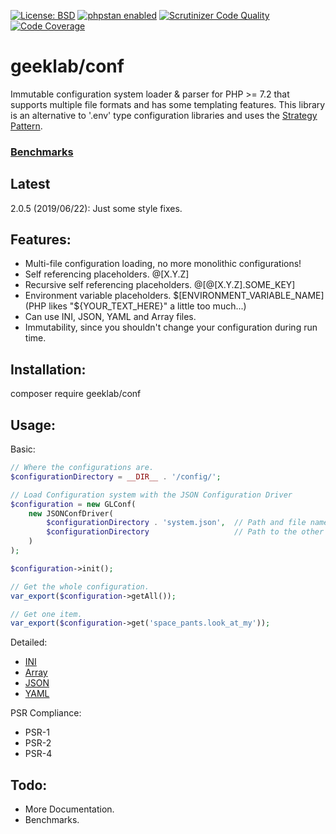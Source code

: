 [![License: BSD](https://img.shields.io/badge/License-BSD-yellow.svg)](https://opensource.org/licenses/BSD-3-Clause)
[![phpstan enabled](https://img.shields.io/badge/phpstan-enabled-green.svg)](https://github.com/phpstan/phpstan)
[![Scrutinizer Code Quality](https://scrutinizer-ci.com/g/ellisgl/GeekLab-Conf/badges/quality-score.png?b=master)](https://scrutinizer-ci.com/g/ellisgl/GeekLab-Conf/?branch=master)
[![Code Coverage](https://scrutinizer-ci.com/g/ellisgl/GeekLab-Conf/badges/coverage.png?b=master)](https://scrutinizer-ci.com/g/ellisgl/GeekLab-Conf/?branch=master)

# geeklab/conf
Immutable configuration system loader & parser for PHP >= 7.2 that supports multiple file formats and has some templating features.
This library is an alternative to '.env' type configuration libraries and uses the [Strategy Pattern](https://designpatternsphp.readthedocs.io/en/latest/Behavioral/Strategy/README.html). 

### [Benchmarks](https://github.com/ellisgl/php-benchmarks/blob/master/results/Confs.md)

## Latest
2.0.5 (2019/06/22): Just some style fixes.

## Features:
* Multi-file configuration loading, no more monolithic configurations!
* Self referencing placeholders. @[X.Y.Z]
* Recursive self referencing placeholders. @[@[X.Y.Z].SOME_KEY]
* Environment variable placeholders. $[ENVIRONMENT_VARIABLE_NAME] (PHP likes "${YOUR_TEXT_HERE}" a little too much...)
* Can use INI, JSON, YAML and Array files.
* Immutability, since you shouldn't change your configuration during run time.

## Installation:
composer require geeklab/conf

## Usage:
Basic:
```PHP
// Where the configurations are.
$configurationDirectory = __DIR__ . '/config/';

// Load Configuration system with the JSON Configuration Driver 
$configuration = new GLConf(
    new JSONConfDriver(
        $configurationDirectory . 'system.json',  // Path and file name of main (top level) configuration.
        $configurationDirectory                   // Path to the other configuation files. 
    )
);

$configuration->init();

// Get the whole configuration.
var_export($configuration->getAll());

// Get one item.
var_export($configuration->get('space_pants.look_at_my'));
```

Detailed:
* [INI](/docs/INI.md)
* [Array](/docs/Array.md)
* [JSON](/docs/JSON.md)
* [YAML](/docs/YAML.md)

PSR Compliance:
* PSR-1
* PSR-2
* PSR-4

## Todo:
* More Documentation.
* Benchmarks.

